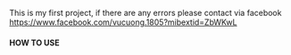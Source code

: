 This is my first project, if there are any errors please contact via facebook https://www.facebook.com/vucuong.1805?mibextid=ZbWKwL

#### **HOW TO USE**

